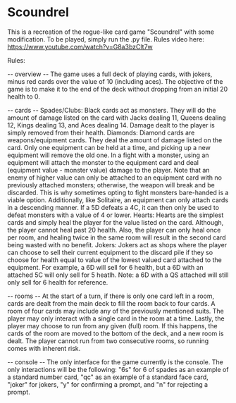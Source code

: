 # Scoundrel
This is a recreation of the rogue-like card game "Scoundrel" with some modification. To be played, simply run the .py file. Rules video here: https://www.youtube.com/watch?v=G8a3bzClt7w

Rules:

-- overview --
The game uses a full deck of playing cards, with jokers, minus red cards over the value of 10 (including aces).
The objective of the game is to make it to the end of the deck without dropping from an initial 20 health to 0.

-- cards --
Spades/Clubs:
Black cards act as monsters. They will do the amount of damage listed on the card with Jacks dealing 11, Queens dealing 12, Kings dealing 13, and Aces dealing 14.
Damage dealt to the player is simply removed from their health.
Diamonds:
Diamond cards are weapons/equipment cards. They deal the amount of damage listed on the card. Only one equipment can be held at a time, and picking up a new equipment will remove the old one.
In a fight with a monster, using an equipment will attach the monster to the equipment card and deal (equipment value - monster value) damage to the player. Note that an enemy of higher value can only be attached to an equipment card with no previously attached monsters; otherwise, the weapon will break and be discarded. This is why sometimes opting to fight monsters bare-handed is a viable option.
Additionally, like Solitaire, an equipment can only attach cards in a descending manner. If a 5D defeats a 4C, it can then only be used to defeat monsters with a value of 4 or lower.
Hearts:
Hearts are the simplest cards and simply heal the player for the value listed on the card. Although, the player cannot heal past 20 health.
Also, the player can only heal once per room, and healing twice in the same room will result in the second card being wasted with no benefit.
Jokers:
Jokers act as shops where the player can choose to sell their current equipment to the discard pile if they so choose for health equal to value of the lowest valued card attached to the equipment.
For example, a 6D will sell for 6 health, but a 6D with an attached 5C will only sell for 5 heatlh. Note: a 6D with a QS attached will still only sell for 6 health for reference.

-- rooms --
At the start of a turn, if there is only one card left in a room, cards are dealt from the main deck to fill the room back to four cards.
A room of four cards may include any of the previously mentioned suits. The player may only interact with a single card in the room at a time.
Lastly, the player may choose to run from any given (full) room. If this happens, the cards of the room are moved to the bottom of the deck, and a new room is dealt. The player cannot run from two consecutive rooms, so running comes with inherent risk.

-- console --
The only interface for the game currently is the console. The only interactions will be the following: "6s" for 6 of spades as an example of a standard number card, "qc" as an example of a standard face card, "joker" for jokers, "y" for confirming a prompt, and "n" for rejecting a prompt.
